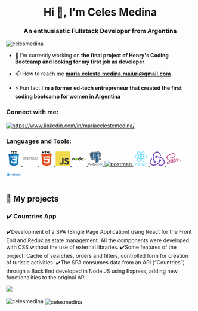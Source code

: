 <h1 align="center">Hi 👋, I'm Celes Medina</h1>
<h3 align="center"> An enthusiastic Fullstack Developer from Argentina</h3>

<p align="left"> <img src="https://komarev.com/ghpvc/?username=celesmedina&label=Profile%20views&color=0e75b6&style=flat" alt="celesmedina" /> </p>

- 🔭 I’m currently working on **the final project of Henry's Coding Bootcamp and looking for my first job as developer**

- 📫 How to reach me **maria.celeste.medina.maiuri@gmail.com**

- ⚡ Fun fact **I'm a former ed-tech entrepreneur that created the first coding bootcamp for women in Argentina**

<h3 align="left">Connect with me:</h3>
<p align="left">
<a href="https://linkedin.com/in/https://www.linkedin.com/in/mariacelestemedina/" target="blank"><img align="center" src="https://raw.githubusercontent.com/rahuldkjain/github-profile-readme-generator/master/src/images/icons/Social/linked-in-alt.svg" alt="https://www.linkedin.com/in/mariacelestemedina/" height="30" width="40" /></a>
</p>

<h3 align="left">Languages and Tools:</h3>
<p align="left"> <a href="https://www.w3schools.com/css/" target="_blank" rel="noreferrer"> <img src="https://raw.githubusercontent.com/devicons/devicon/master/icons/css3/css3-original-wordmark.svg" alt="css3" width="40" height="40"/> </a> <a href="https://expressjs.com" target="_blank" rel="noreferrer"> <img src="https://raw.githubusercontent.com/devicons/devicon/master/icons/express/express-original-wordmark.svg" alt="express" width="40" height="40"/> </a> <a href="https://www.w3.org/html/" target="_blank" rel="noreferrer"> <img src="https://raw.githubusercontent.com/devicons/devicon/master/icons/html5/html5-original-wordmark.svg" alt="html5" width="40" height="40"/> </a> <a href="https://developer.mozilla.org/en-US/docs/Web/JavaScript" target="_blank" rel="noreferrer"> <img src="https://raw.githubusercontent.com/devicons/devicon/master/icons/javascript/javascript-original.svg" alt="javascript" width="40" height="40"/> </a> <a href="https://nodejs.org" target="_blank" rel="noreferrer"> <img src="https://raw.githubusercontent.com/devicons/devicon/master/icons/nodejs/nodejs-original-wordmark.svg" alt="nodejs" width="40" height="40"/> </a> <a href="https://www.postgresql.org" target="_blank" rel="noreferrer"> <img src="https://raw.githubusercontent.com/devicons/devicon/master/icons/postgresql/postgresql-original-wordmark.svg" alt="postgresql" width="40" height="40"/> </a> <a href="https://postman.com" target="_blank" rel="noreferrer"> <img src="https://www.vectorlogo.zone/logos/getpostman/getpostman-icon.svg" alt="postman" width="40" height="40"/> </a> <a href="https://reactjs.org/" target="_blank" rel="noreferrer"> <img src="https://raw.githubusercontent.com/devicons/devicon/master/icons/react/react-original-wordmark.svg" alt="react" width="40" height="40"/> </a> <a href="https://redux.js.org" target="_blank" rel="noreferrer"> <img src="https://raw.githubusercontent.com/devicons/devicon/master/icons/redux/redux-original.svg" alt="redux" width="40" height="40"/> </a> <a href="https://sass-lang.com" target="_blank" rel="noreferrer"> <img src="https://raw.githubusercontent.com/devicons/devicon/master/icons/sass/sass-original.svg" alt="sass" width="40" height="40"/> </a> <a href="https://webpack.js.org" target="_blank" rel="noreferrer"> <img src="https://raw.githubusercontent.com/devicons/devicon/d00d0969292a6569d45b06d3f350f463a0107b0d/icons/webpack/webpack-original-wordmark.svg" alt="webpack" width="40" height="40"/> </a> </p>

## :pushpin: My projects

### ✔️ Countries App

<p>
  ✔️Development of a SPA (Single Page Application) using React for the Front End and Redux as state management. All the components were developed with CSS without the use of external libraries.
  ✔️Some features of the project: Cache of searches, orders and filters, controlled form for creation of turistic activities.
  ✔️The SPA consumes data from an API (“Countries”) through a Back End developed in Node.JS using Express, adding new functionalities to the original API.

  <a><img src="https://github.com/WanCirone/wancirone/blob/main/images/petStore/home.png"></a>
</p>
<p><img align="left" src="https://github-readme-stats.vercel.app/api/top-langs?username=celesmedina&show_icons=true&locale=en&layout=compact" alt="celesmedina" /></p>

<p>&nbsp;<img align="center" src="https://github-readme-stats.vercel.app/api?username=celesmedina&show_icons=true&locale=en" alt="celesmedina" /></p>
